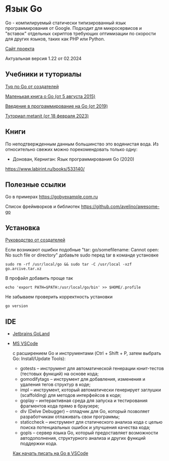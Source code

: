 # Язык Go
Go - компилируемый статически типизированный язык программирования от Google.
Подходит для микросервисов и "вставок" отдельных скриптов требующих оптимизации по скорости для других языков, таких как PHP или Python.

[Сайт проекта](https://go.dev/)

Актуальная версия 1.22 от 02.2024

## Учебники и туториалы

[Тур по Go от создателей](https://go.dev/tour/welcome/1)

[Маленькая книга о Go (от 5 августа 2015)](https://sefus.ru/little-go-book/)

[Введение в программирование на Go (от 2019)](http://golang-book.ru)

[Туториал metanit (от 18 февраля 2023)](https://metanit.com/go/tutorial/1.1.php)

## Книги
По неподтвержденным данным большинство это водянистая вода.
Из относительно свежих можно порекомендовать только одну:
* Донован, Керниган: Язык программирования Go (2020)

https://www.labirint.ru/books/533140/

## Полезные ссылки
Go в примерах
https://gobyexample.com.ru

Список фреймворков и библиотек
https://github.com/avelino/awesome-go


## Установка
[Руководство от создателей](https://go.dev/doc/install)

Если возникают ошибки подобные "tar: go/somefilename: Cannot open: No such file or directory"
добавьте sudo перед tar в команде установке

`sudo rm -rf /usr/local/go && sudo tar -C /usr/local -xzf go.arcive.tar.xz`

В профайл добавить проще так

`echo 'export PATH=$PATH:/usr/local/go/bin' >> $HOME/.profile`

Не забываем проверить корректность установки

`go version`

## IDE
* [Jetbrains GoLand](https://www.jetbrains.com/go/)
* [MS VSCode](https://code.visualstudio.com/)

  с расширением Go и инструментами (Ctrl + Shift + P, затем выбрать Go: Install/Update Tools):
  * gotests – инструмент для автоматической генерации юнит-тестов (тестовых функций) на основе кода;
  * gomodifytags – инструмент для добавления, изменения и удаления тегов структур в коде;
  * impl – инструмент, который автоматически генерирует заглушки (scaffolding) для методов интерфейсов в коде;
  * goplay – интерактивная среда для запуска и тестирования фрагментов кода прямо в браузере;
  * dlv (Delve Debugger) – отладчик для Go, который позволяет разработчикам отлаживать свои программы;
  * staticcheck – инструмент для статического анализа кода с целью поиска потенциальных ошибок и улучшения качества кода;
  * gopls – сервер языка Go, который предоставляет возможности автодополнения, структурного анализа и других функций поддержки кода.

  [Как начать писать на Go в VSCode]( https://www.youtube.com/watch?v=Ptk_zcOVPg4)
